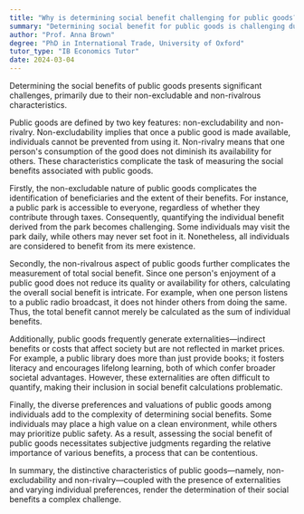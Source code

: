 ```yaml
---
title: "Why is determining social benefit challenging for public goods?"
summary: "Determining social benefit for public goods is challenging due to non-excludability and non-rivalry characteristics."
author: "Prof. Anna Brown"
degree: "PhD in International Trade, University of Oxford"
tutor_type: "IB Economics Tutor"
date: 2024-03-04
---
```


Determining the social benefits of public goods presents significant challenges, primarily due to their non-excludable and non-rivalrous characteristics.

Public goods are defined by two key features: non-excludability and non-rivalry. Non-excludability implies that once a public good is made available, individuals cannot be prevented from using it. Non-rivalry means that one person's consumption of the good does not diminish its availability for others. These characteristics complicate the task of measuring the social benefits associated with public goods.

Firstly, the non-excludable nature of public goods complicates the identification of beneficiaries and the extent of their benefits. For instance, a public park is accessible to everyone, regardless of whether they contribute through taxes. Consequently, quantifying the individual benefit derived from the park becomes challenging. Some individuals may visit the park daily, while others may never set foot in it. Nonetheless, all individuals are considered to benefit from its mere existence.

Secondly, the non-rivalrous aspect of public goods further complicates the measurement of total social benefit. Since one person's enjoyment of a public good does not reduce its quality or availability for others, calculating the overall social benefit is intricate. For example, when one person listens to a public radio broadcast, it does not hinder others from doing the same. Thus, the total benefit cannot merely be calculated as the sum of individual benefits.

Additionally, public goods frequently generate externalities—indirect benefits or costs that affect society but are not reflected in market prices. For example, a public library does more than just provide books; it fosters literacy and encourages lifelong learning, both of which confer broader societal advantages. However, these externalities are often difficult to quantify, making their inclusion in social benefit calculations problematic.

Finally, the diverse preferences and valuations of public goods among individuals add to the complexity of determining social benefits. Some individuals may place a high value on a clean environment, while others may prioritize public safety. As a result, assessing the social benefit of public goods necessitates subjective judgments regarding the relative importance of various benefits, a process that can be contentious.

In summary, the distinctive characteristics of public goods—namely, non-excludability and non-rivalry—coupled with the presence of externalities and varying individual preferences, render the determination of their social benefits a complex challenge.
    